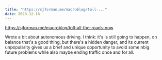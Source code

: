 ```yaml
---
title: "https://sjforman.me/macroblog/toll-..."
date: 2023-12-16
---
```


https://sjforman.me/macroblog/toll-all-the-roads-now

Wrote a bit about autonomous driving. I think: it's is still going to happen, on balance that's a good thing, but there's a hidden danger, and its current unpopularity gives us a brief and unique opportunity to avoid some nbig future problems while also maybe ending traffic once and for all.


